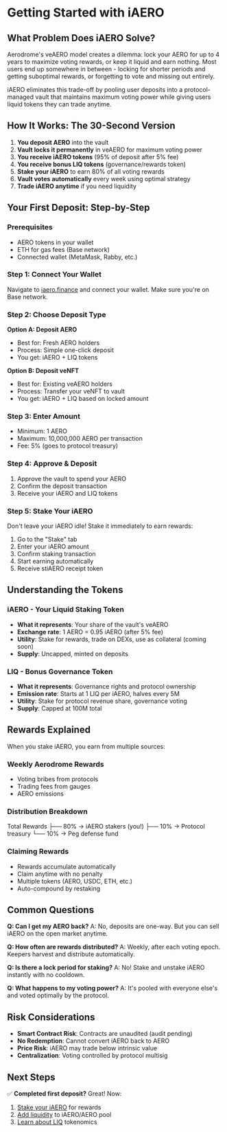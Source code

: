 # Getting Started with iAERO

## What Problem Does iAERO Solve?

Aerodrome's veAERO model creates a dilemma: lock your AERO for up to 4 years to maximize voting rewards, or keep it liquid and earn nothing. Most users end up somewhere in between - locking for shorter periods and getting suboptimal rewards, or forgetting to vote and missing out entirely.

iAERO eliminates this trade-off by pooling user deposits into a protocol-managed vault that maintains maximum voting power while giving users liquid tokens they can trade anytime.

## How It Works: The 30-Second Version

1. **You deposit AERO** into the vault
2. **Vault locks it permanently** in veAERO for maximum voting power
3. **You receive iAERO tokens** (95% of deposit after 5% fee)
4. **You receive bonus LIQ tokens** (governance/rewards token)
5. **Stake your iAERO** to earn 80% of all voting rewards
6. **Vault votes automatically** every week using optimal strategy
7. **Trade iAERO anytime** if you need liquidity

## Your First Deposit: Step-by-Step

### Prerequisites
- AERO tokens in your wallet
- ETH for gas fees (Base network)
- Connected wallet (MetaMask, Rabby, etc.)

### Step 1: Connect Your Wallet
Navigate to [iaero.finance](https://iaero.finance) and connect your wallet. Make sure you're on Base network.

### Step 2: Choose Deposit Type

**Option A: Deposit AERO**
- Best for: Fresh AERO holders
- Process: Simple one-click deposit
- You get: iAERO + LIQ tokens

**Option B: Deposit veNFT**
- Best for: Existing veAERO holders
- Process: Transfer your veNFT to vault
- You get: iAERO + LIQ based on locked amount

### Step 3: Enter Amount
- Minimum: 1 AERO
- Maximum: 10,000,000 AERO per transaction
- Fee: 5% (goes to protocol treasury)

### Step 4: Approve & Deposit
1. Approve the vault to spend your AERO
2. Confirm the deposit transaction
3. Receive your iAERO and LIQ tokens

### Step 5: Stake Your iAERO
Don't leave your iAERO idle! Stake it immediately to earn rewards:
1. Go to the "Stake" tab
2. Enter your iAERO amount
3. Confirm staking transaction
4. Start earning automatically
5. Receive stiAERO receipt token

## Understanding the Tokens

### iAERO - Your Liquid Staking Token
- **What it represents**: Your share of the vault's veAERO
- **Exchange rate**: 1 AERO = 0.95 iAERO (after 5% fee)
- **Utility**: Stake for rewards, trade on DEXs, use as collateral (coming soon)
- **Supply**: Uncapped, minted on deposits

### LIQ - Bonus Governance Token
- **What it represents**: Governance rights and protocol ownership
- **Emission rate**: Starts at 1 LIQ per iAERO, halves every 5M
- **Utility**: Stake for protocol revenue share, governance voting
- **Supply**: Capped at 100M total

## Rewards Explained

When you stake iAERO, you earn from multiple sources:

### Weekly Aerodrome Rewards
- Voting bribes from protocols
- Trading fees from gauges
- AERO emissions

### Distribution Breakdown


Total Rewards
├── 80% → iAERO stakers (you!)
├── 10% → Protocol treasury
└── 10% → Peg defense fund

### Claiming Rewards
- Rewards accumulate automatically
- Claim anytime with no penalty
- Multiple tokens (AERO, USDC, ETH, etc.)
- Auto-compound by restaking

## Common Questions

**Q: Can I get my AERO back?**
A: No, deposits are one-way. But you can sell iAERO on the open market anytime.

**Q: How often are rewards distributed?**
A: Weekly, after each voting epoch. Keepers harvest and distribute automatically.

**Q: Is there a lock period for staking?**
A: No! Stake and unstake iAERO instantly with no cooldown.

**Q: What happens to my voting power?**
A: It's pooled with everyone else's and voted optimally by the protocol.

## Risk Considerations

- **Smart Contract Risk**: Contracts are unaudited (audit pending)
- **No Redemption**: Cannot convert iAERO back to AERO
- **Price Risk**: iAERO may trade below intrinsic value
- **Centralization**: Voting controlled by protocol multisig

## Next Steps

✅ **Completed first deposit?** Great! Now:
1. [Stake your iAERO](guides/staking-iaero.md) for rewards
2. [Add liquidity](guides/providing-liquidity.md) to iAERO/AERO pool
3. [Learn about LIQ](tokenomics/liq-token.md) tokenomics
